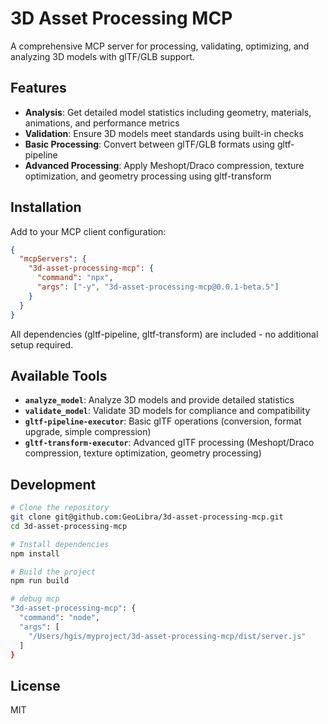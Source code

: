 # 3D Asset Processing MCP

A comprehensive MCP server for processing, validating, optimizing, and analyzing 3D models with glTF/GLB support.

## Features

- **Analysis**: Get detailed model statistics including geometry, materials, animations, and performance metrics
- **Validation**: Ensure 3D models meet standards using built-in checks
- **Basic Processing**: Convert between glTF/GLB formats using gltf-pipeline
- **Advanced Processing**: Apply Meshopt/Draco compression, texture optimization, and geometry processing using gltf-transform

## Installation

Add to your MCP client configuration:

```json
{
  "mcpServers": {
    "3d-asset-processing-mcp": {
      "command": "npx",
      "args": ["-y", "3d-asset-processing-mcp@0.0.1-beta.5"]
    }
  }
}
```

All dependencies (gltf-pipeline, gltf-transform) are included - no additional setup required.

## Available Tools

- **`analyze_model`**: Analyze 3D models and provide detailed statistics
- **`validate_model`**: Validate 3D models for compliance and compatibility
- **`gltf-pipeline-executor`**: Basic glTF operations (conversion, format upgrade, simple compression)
- **`gltf-transform-executor`**: Advanced glTF processing (Meshopt/Draco compression, texture optimization, geometry processing)

## Development

```bash
# Clone the repository
git clone git@github.com:GeoLibra/3d-asset-processing-mcp.git
cd 3d-asset-processing-mcp

# Install dependencies
npm install

# Build the project
npm run build

# debug mcp
"3d-asset-processing-mcp": {
  "command": "node",
  "args": [
    "/Users/hgis/myproject/3d-asset-processing-mcp/dist/server.js"
  ]
}
```

## License

MIT
